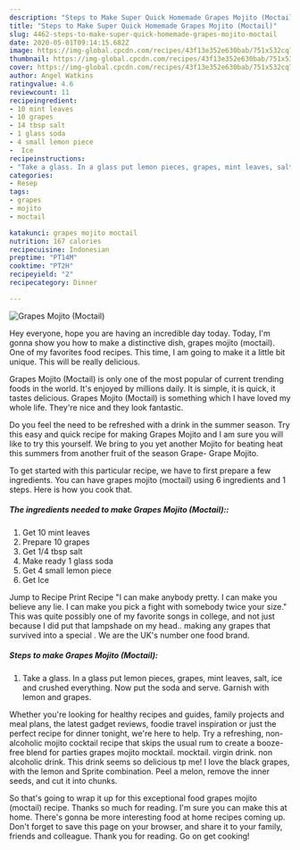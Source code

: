```yaml
---
description: "Steps to Make Super Quick Homemade Grapes Mojito (Moctail)"
title: "Steps to Make Super Quick Homemade Grapes Mojito (Moctail)"
slug: 4462-steps-to-make-super-quick-homemade-grapes-mojito-moctail
date: 2020-05-01T09:14:15.682Z
image: https://img-global.cpcdn.com/recipes/43f13e352e630bab/751x532cq70/grapes-mojito-moctail-recipe-main-photo.jpg
thumbnail: https://img-global.cpcdn.com/recipes/43f13e352e630bab/751x532cq70/grapes-mojito-moctail-recipe-main-photo.jpg
cover: https://img-global.cpcdn.com/recipes/43f13e352e630bab/751x532cq70/grapes-mojito-moctail-recipe-main-photo.jpg
author: Angel Watkins
ratingvalue: 4.6
reviewcount: 11
recipeingredient:
- 10 mint leaves
- 10 grapes
- 14 tbsp salt
- 1 glass soda
- 4 small lemon piece
-  Ice
recipeinstructions:
- "Take a glass. In a glass put lemon pieces, grapes, mint leaves, salt, ice and crushed everything. Now put the soda and serve. Garnish with lemon and grapes."
categories:
- Resep
tags:
- grapes
- mojito
- moctail

katakunci: grapes mojito moctail
nutrition: 167 calories
recipecuisine: Indonesian
preptime: "PT14M"
cooktime: "PT2H"
recipeyield: "2"
recipecategory: Dinner

---
```



![Grapes Mojito (Moctail)](https://img-global.cpcdn.com/recipes/43f13e352e630bab/751x532cq70/grapes-mojito-moctail-recipe-main-photo.jpg)

Hey everyone, hope you are having an incredible day today. Today, I'm gonna show you how to make a distinctive dish, grapes mojito (moctail). One of my favorites food recipes. This time, I am going to make it a little bit unique. This will be really delicious.

Grapes Mojito (Moctail) is only one of the most popular of current trending foods in the world. It's enjoyed by millions daily. It is simple, it is quick, it tastes delicious. Grapes Mojito (Moctail) is something which I have loved my whole life. They're nice and they look fantastic.

Do you feel the need to be refreshed with a drink in the summer season. Try this easy and quick recipe for making Grapes Mojito and I am sure you will like to try this yourself. We bring to you yet another Mojito for beating heat this summers from another fruit of the season Grape- Grape Mojito.


To get started with this particular recipe, we have to first prepare a few ingredients. You can have grapes mojito (moctail) using 6 ingredients and 1 steps. Here is how you cook that.

##### The ingredients needed to make Grapes Mojito (Moctail)::

1. Get 10 mint leaves
1. Prepare 10 grapes
1. Get 1/4 tbsp salt
1. Make ready 1 glass soda
1. Get 4 small lemon piece
1. Get  Ice


Jump to Recipe Print Recipe &#34;I can make anybody pretty. I can make you believe any lie. I can make you pick a fight with somebody twice your size.&#34; This was quite possibly one of my favorite songs in college, and not just because I did put that lampshade on my head.. making any grapes that survived into a special . We are the UK&#39;s number one food brand. 

##### Steps to make Grapes Mojito (Moctail):

1. Take a glass. In a glass put lemon pieces, grapes, mint leaves, salt, ice and crushed everything. Now put the soda and serve. Garnish with lemon and grapes.


Whether you&#39;re looking for healthy recipes and guides, family projects and meal plans, the latest gadget reviews, foodie travel inspiration or just the perfect recipe for dinner tonight, we&#39;re here to help. Try a refreshing, non-alcoholic mojito cocktail recipe that skips the usual rum to create a booze-free blend for parties grapes mojito mocktail. mocktail. virgin drink. non alcoholic drink. This drink seems so delicious tp me! I love the black grapes, with the lemon and Sprite combination. Peel a melon, remove the inner seeds, and cut it into chunks. 

So that's going to wrap it up for this exceptional food grapes mojito (moctail) recipe. Thanks so much for reading. I'm sure you can make this at home. There's gonna be more interesting food at home recipes coming up. Don't forget to save this page on your browser, and share it to your family, friends and colleague. Thank you for reading. Go on get cooking!
